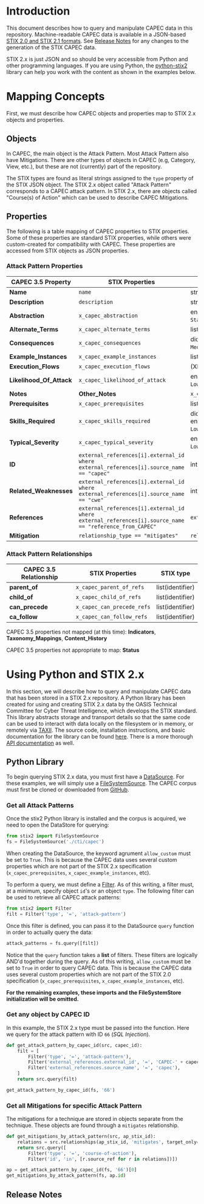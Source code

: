 # Introduction
This document describes how to query and manipulate CAPEC data in this repository. Machine-readable CAPEC data is available in
a JSON-based [STIX 2.0 and STIX 2.1 formats](https://oasis-open.github.io/cti-documentation/stix/intro). See [Release Notes](#release-notes) for any changes to the generation of the STIX CAPEC data.

STIX 2.x is just JSON and so should be very accessible from Python and other programming languages. If you are using Python, the [python-stix2](https://github.com/oasis-open/cti-python-stix2) library can help you work with the content as shown in the examples below.

# Mapping Concepts
First, we must describe how CAPEC objects and properties map to STIX 2.x objects and properties.

## Objects
In CAPEC, the main object is the Attack Pattern. Most Attack Pattern also have Mitigations. There are other types of objects in CAPEC (e.g, Category, View, etc.), but these are not (currently) part of the repository.  

The STIX types are found as literal strings assigned to the `type` property of the STIX JSON object. The STIX 2.x object called "Attack Pattern" corresponds to a CAPEC attack pattern. In STIX 2.x, there are objects called "Course(s) of Action" which can be used to describe CAPEC Mitigations.  

## Properties
The following is a table mapping of CAPEC properties to STIX properties. Some of these properties are standard STIX properties, while others were custom-created for compatibility with CAPEC. These properties are accessed from STIX objects as JSON properties.

### Attack Pattern Properties
| CAPEC 3.5 Property | STIX Properties | STIX type |
| --------------- |  --------------- | --------------- |
**Name** |  `name` | string |
**Description** |  `description` | string
**Abstraction** | `x_capec_abstraction` | enumeration(`Meta, Standard, Detailed`)
**Alternate\_Terms** |  `x_capec_alternate_terms` | list(string)
**Consequences** |  `x_capec_consequences` | dictionary(enumeration(`High, Medium, Low`), string)
**Example\_Instances** | `x_capec_example_instances` | list(string)
**Execution\_Flows** | `x_capec_execution_flows` | (XHTML) string
**Likelihood\_Of\_Attack** | `x_capec_likelihood_of_attack` | enumeration(`High, Medium, Low`)
**Notes** | **Other\_Notes** | `x_capec_notes` | list(string)
**Prerequisites** | `x_capec_prerequisites` | list(string)
**Skills\_Required** | `x_capec_skills_required` | dictionary(string, enumeration(`High, Medium, Low`))
**Typical\_Severity** |  `x_capec_typical_severity` | enumeration(`High, Medium, Low`)
**ID** |  `external_references[i].external_id where external_references[i].source_name == "capec"` | integer 
**Related\_Weaknesses** |  `external_references[i].external_id where external_references[i].source_name == "cwe"` | integer 
**References** | `external_references[i].external_id where external_references[i].source_name == "reference_from_CAPEC"` | `external-reference`
**Mitigation** | `relationship_type == "mitigates"` | `relationship`

### Attack Pattern Relationships
| CAPEC 3.5 Relationship | STIX Properties | STIX type |
| --------------- |  --------------- | --------------- |
**parent_of** | `x_capec_parent_of_refs` | list(identifier)
**child_of** | `x_capec_child_of_refs` | list(identifier)
**can_precede** | `x_capec_can_precede_refs` | list(identifier)
**ca_follow** | `x_capec_can_follow_refs` | list(identifier)

CAPEC 3.5 properties not mapped (at this time):  **Indicators**, **Taxonomy\_Mappings**, **Content\_History**

CAPEC 3.5 properties not appropriate to map: **Status**

# Using Python and STIX 2.x
In this section, we will describe how to query and manipulate CAPEC data that has been stored in a STIX 2.x repository. A Python library has been created for using and creating STIX 2.x data by the OASIS Technical Committee for Cyber Threat Intelligence, which develops the STIX standard. This library abstracts storage and transport details so that the same code can be used to interact with data locally on the filesystem or in memory, or remotely via [TAXII](https://oasis-open.github.io/cti-documentation/taxii/intro). The source code, installation instructions, and basic documentation for the library can be found [here](https://github.com/oasis-open/cti-python-stix2). There is a more thorough [API documentation](http://stix2.readthedocs.io/en/latest/overview.html) as well.

## Python Library
To begin querying STIX 2.x data, you must first have a [DataSource](http://stix2.readthedocs.io/en/latest/guide/datastore.html). For these examples, we will simply use a [FileSystemSource](http://stix2.readthedocs.io/en/latest/guide/filesystem.html). The CAPEC corpus must first be cloned or downloaded from [GitHub](https://github.com/mitre/cti).

### Get all Attack Patterns
Once the stix2 Python library is installed and the corpus is acquired, we need to open the DataStore for querying:

```python
from stix2 import FileSystemSource
fs = FileSystemSource('./cti/capec')
```

When creating the DataSource, the keyword agrument `allow_custom` must be set to `True`. This is because the CAPEC data uses several custom properties which are not part of the STIX 2.x specification (`x_capec_prerequisites`, `x_capec_example_instances`, etc).

To perform a query, we must define a [Filter](http://stix2.readthedocs.io/en/latest/guide/datastore.html#Filters). As of this writing, a filter must, at a minimum, specify object `id`'s or an object `type`.  The following filter can be used to retrieve all CAPEC attack patterns:

```python
from stix2 import Filter
filt = Filter('type', '=', 'attack-pattern')
```

Once this filter is defined, you can pass it to the DataSource `query` function in order to actually query the data:

```python
attack_patterns = fs.query([filt])
```

Notice that the `query` function takes a **list** of filters.  These filters are logically AND'd together during the query. As of this writing, `allow_custom` must be set to `True` in order to query CAPEC data. This is because the CAPEC data uses several custom properties which are not part of the STIX 2.0 specification (`x_capec_prerequisites`, `x_capec_example_instances`, etc).

**For the remaining examples, these imports and the FileSystemStore initialization will be omitted.**


### Get any object by CAPEC ID
In this example, the STIX 2.x type must be passed into the function. Here we query for the attack pattern with ID `66` (*SQL Injection*).

```python
def get_attack_pattern_by_capec_id(src, capec_id):
    filt = [
        Filter('type', '=', 'attack-pattern'),
        Filter('external_references.external_id', '=', 'CAPEC-' + capec_id),
        Filter('external_references.source_name', '=', 'capec'),
    ]
    return src.query(filt)

get_attack_pattern_by_capec_id(fs, '66')
```

### Get all Mitigations for specific Attack Pattern
The mitigations for a technique are stored in objects separate from the technique. These objects are found through a `mitigates` relationship.

```python
def get_mitigations_by_attack_pattern(src, ap_stix_id):
    relations = src.relationships(ap_stix_id, 'mitigates', target_only=True)
    return src.query([
        Filter('type', '=', 'course-of-action'),
        Filter('id', 'in', [r.source_ref for r in relations])])

ap = get_attack_pattern_by_capec_id(fs, '66')[0]
get_mitigations_by_attack_pattern(fs, ap.id)
```

## Release Notes
